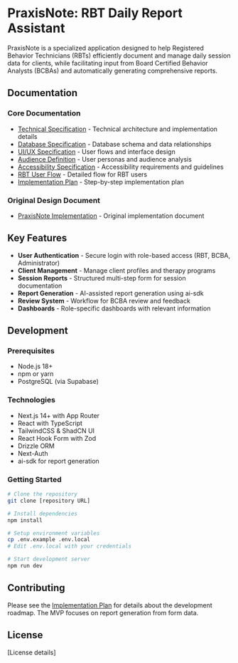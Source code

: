 # PraxisNote: RBT Daily Report Assistant

PraxisNote is a specialized application designed to help Registered Behavior Technicians (RBTs) efficiently document and manage daily session data for clients, while facilitating input from Board Certified Behavior Analysts (BCBAs) and automatically generating comprehensive reports.

## Documentation

### Core Documentation

- [Technical Specification](docs/technical-specification.md) - Technical architecture and implementation details
- [Database Specification](docs/database-specification.md) - Database schema and data relationships
- [UI/UX Specification](docs/ui-ux-specification.md) - User flows and interface design
- [Audience Definition](docs/audience-definition.md) - User personas and audience analysis
- [Accessibility Specification](docs/accessibility-specification.md) - Accessibility requirements and guidelines
- [RBT User Flow](docs/rbt-user-flow.md) - Detailed flow for RBT users
- [Implementation Plan](docs/implementation-plan.md) - Step-by-step implementation plan

### Original Design Document

- [PraxisNote Implementation](docs/praxisnote-implementation.md) - Original implementation document

## Key Features

- **User Authentication** - Secure login with role-based access (RBT, BCBA, Administrator)
- **Client Management** - Manage client profiles and therapy programs
- **Session Reports** - Structured multi-step form for session documentation
- **Report Generation** - AI-assisted report generation using ai-sdk
- **Review System** - Workflow for BCBA review and feedback
- **Dashboards** - Role-specific dashboards with relevant information

## Development

### Prerequisites

- Node.js 18+
- npm or yarn
- PostgreSQL (via Supabase)

### Technologies

- Next.js 14+ with App Router
- React with TypeScript
- TailwindCSS & ShadCN UI
- React Hook Form with Zod
- Drizzle ORM
- Next-Auth
- ai-sdk for report generation

### Getting Started

```bash
# Clone the repository
git clone [repository URL]

# Install dependencies
npm install

# Setup environment variables
cp .env.example .env.local
# Edit .env.local with your credentials

# Start development server
npm run dev
```

## Contributing

Please see the [Implementation Plan](docs/implementation-plan.md) for details about the development roadmap. The MVP focuses on report generation from form data.

## License

[License details]
